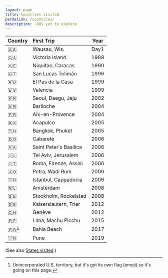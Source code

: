 ```yaml
---
layout: page
title: Countries visited
permalink: /countries/
description: ~88% yet to explore
---
```

| Country | First Trip | Year |
| :--- | :--- | :----: |
| 🇺🇸 | Wausau, Wis. | Day1 |
| 🇨🇦 | Victoria Island | 1988 |
| 🇻🇪 | Niquitao, Caracas | 1990 |
| 🇬🇹 | San Lucas Tolimán | 1996 |
| 🇦🇩 | El Pas de la Casa | 1999 |
| 🇪🇸 | Valencia | 1999 |
| 🇰🇷 | Seoul, Daegu, Jeju | 2002 |
| 🇦🇷 | Bariloche | 2004 |
| 🇫🇷 | Aix-en-Provence | 2004 |
| 🇲🇽 | Acapulco | 2005 |
| 🇹🇭 | Bangkok, Phuket | 2005 |
| 🇩🇴 | Cabarete | 2006 |
| 🇻🇦 | Saint Peter's Basilica | 2006 |
| 🇮🇱 | Tel Aviv, Jerusalem | 2006 |
| 🇮🇹 | Roma, Firenze, Assisi | 2006 |
| 🇯🇴 | Petra, Wadi Rum | 2006 |
| 🇹🇷 | Istanbul, Cappadocia | 2006 |
| 🇳🇱 | Amsterdam | 2008 |
| 🇸🇪 | Stockholm, Rockelstad | 2008 |
| 🇩🇪 | Kaiserslautern, Trier | 2012 |
| 🇨🇭 | Genève | 2012 |
| 🇵🇪 | Lima, Machu Picchu | 2015 |
| 🇵🇷[^1] | Bahia Beach | 2017 |
| 🇮🇳 | Pune | 2019 |

[^1]: Unincorporated U.S. territory, but it's got its own flag (emoji) so it's going on this page.

(See also [States visited](/states/).)